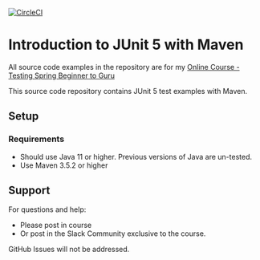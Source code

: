 [![CircleCI](https://dl.circleci.com/status-badge/img/circleci/CeDWbLViLTLEwz2tt6rUoj/Y5bKRHUDBAEYEdsjHcQSCH/tree/main.svg?style=svg)](https://dl.circleci.com/status-badge/redirect/circleci/CeDWbLViLTLEwz2tt6rUoj/Y5bKRHUDBAEYEdsjHcQSCH/tree/main)
# Introduction to JUnit 5 with Maven

All source code examples in the repository are for my [Online Course - Testing Spring Beginner to Guru](https://www.udemy.com/testing-spring-boot-beginner-to-guru/?couponCode=GITHUB_REPO)

This source code repository contains JUnit 5 test examples with Maven.

## Setup
### Requirements
* Should use Java 11 or higher. Previous versions of Java are un-tested.
* Use Maven 3.5.2 or higher

## Support
For questions and help:
* Please post in course
* Or post in the Slack Community exclusive to the course.

GitHub Issues will not be addressed.
